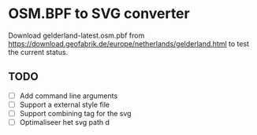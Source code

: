 # OSM.BPF to SVG converter

Download gelderland-latest.osm.pbf from 
https://download.geofabrik.de/europe/netherlands/gelderland.html to test the current status.

## TODO
 - [ ] Add command line arguments
 - [ ] Support a external style file
 - [ ] Support combining tag for the svg
 - [ ] Optimaliseer het svg path d